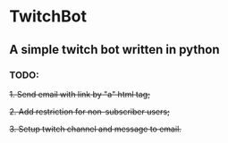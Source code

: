 # TwitchBot
## A simple twitch bot written in python
### TODO:
~~1. Send email with link by "a" html tag;~~

~~2. Add restriction for non-subscriber users;~~

~~3. Setup twitch channel and message to email.~~	
